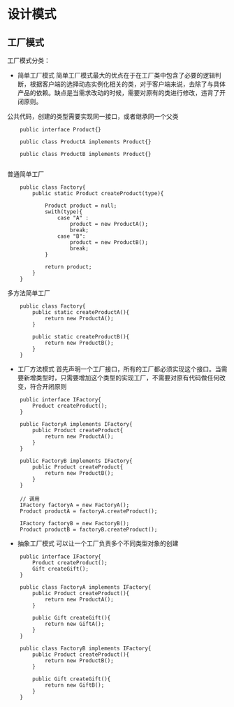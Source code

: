 # 设计模式

## 工厂模式

工厂模式分类：
* 简单工厂模式
简单工厂模式最大的优点在于在工厂类中包含了必要的逻辑判断，根据客户端的选择动态实例化相关的类，对于客户端来说，去除了与具体产品的依赖。缺点是当需求改动的时候，需要对原有的类进行修改，违背了开闭原则。

公共代码，创建的类型需要实现同一接口，或者继承同一个父类
```
    public interface Product{}

    public class ProductA implements Product{}

    public class ProductB implements Product{}
    
```

普通简单工厂
```
    public class Factory{
        public static Product createProduct(type){

            Product product = null;
            swith(type){
                case "A" :
                    product = new ProductA();
                    break;
                case "B":
                    product = new ProductB();
                    break;
            }

            return product;
        }
    }
```
多方法简单工厂
```
    public class Factory{
        public static createProductA(){
            return new ProductA();
        }

        public static createProductB(){
            return new ProductB();
        }
    }
```


* 工厂方法模式
首先声明一个工厂接口，所有的工厂都必须实现这个接口。当需要新增类型时，只需要增加这个类型的实现工厂，不需要对原有代码做任何改变，符合开闭原则
```
    public interface IFactory{
        Product createProduct();
    }

    public FactoryA implements IFactory{
        public Product createProduct{
            return new ProductA();
        }
    }

    public FactoryB implements IFactory{
        public Product createProduct{
            return new ProductB();
        }
    }

    // 调用
    IFactory factoryA = new FactoryA();
    Product productA = factoryA.createProduct();

    IFactory factoryB = new FactoryB();
    Product productB = factoryB.createProduct();
```
* 抽象工厂模式
可以让一个工厂负责多个不同类型对象的创建
```
    public interface IFactory{
        Product createProduct();
        Gift createGift();
    }

    public class FactoryA implements IFactory{
        public Product createProduct(){
            return new ProductA();
        }

        public Gift createGift(){
            return new GiftA();
        }
    }

    public class FactoryB implements IFactory{
        public Product createProduct(){
            return new ProductB();
        }

        public Gift createGift(){
            return new GiftB();
        }
    }
```

